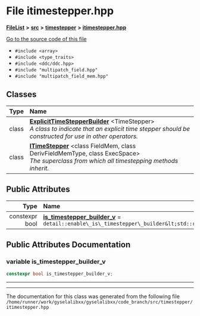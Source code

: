 

# File itimestepper.hpp



[**FileList**](files.md) **>** [**src**](dir_68267d1309a1af8e8297ef4c3efbcdba.md) **>** [**timestepper**](dir_ddbbe171637b3a2a6c78c931b02a7373.md) **>** [**itimestepper.hpp**](itimestepper_8hpp.md)

[Go to the source code of this file](itimestepper_8hpp_source.md)



* `#include <array>`
* `#include <type_traits>`
* `#include <ddc/ddc.hpp>`
* `#include "multipatch_field.hpp"`
* `#include "multipatch_field_mem.hpp"`















## Classes

| Type | Name |
| ---: | :--- |
| class | [**ExplicitTimeStepperBuilder**](classExplicitTimeStepperBuilder.md) &lt;TimeStepper&gt;<br>_A class to indicate that an explicit time stepper should be constructed for use in other operators._  |
| class | [**ITimeStepper**](classITimeStepper.md) &lt;class FieldMem, class DerivFieldMemType, class ExecSpace&gt;<br>_The superclass from which all timestepping methods inherit._  |






## Public Attributes

| Type | Name |
| ---: | :--- |
|  constexpr bool | [**is\_timestepper\_builder\_v**](#variable-is_timestepper_builder_v)   = `detail::enable\_is\_timestepper\_builder&lt;std::remove\_const\_t&lt;std::remove\_reference\_t&lt;Type&gt;&gt;&gt;`<br> |












































## Public Attributes Documentation




### variable is\_timestepper\_builder\_v 

```C++
constexpr bool is_timestepper_builder_v;
```




<hr>

------------------------------
The documentation for this class was generated from the following file `/home/runner/work/gyselalibxx/gyselalibxx/code_branch/src/timestepper/itimestepper.hpp`

